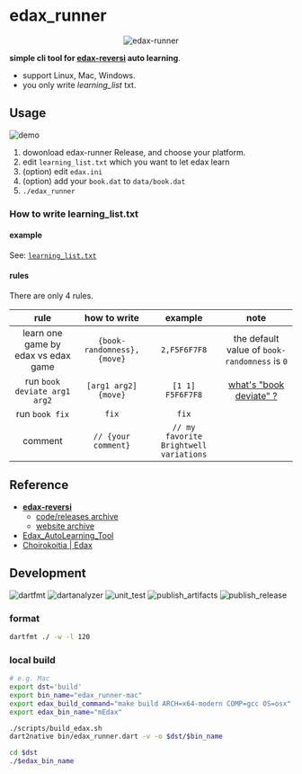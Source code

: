 # edax_runner
<p align="center">
<img src="https://github.com/sensuikan1973/edax_runner/blob/main/resources/logo.png?raw=true" alt="edax-runner" />
</p>

**simple cli tool for [edax-reversi](https://github.com/abulmo/edax-reversi) auto learning**.

- support Linux, Mac, Windows.
- you only write _learning_list_ txt.

## Usage
![demo](https://github.com/sensuikan1973/edax_runner/blob/main/resources/use_image.gif)

1. dowonload edax-runner Release, and choose your platform.
2. edit `learning_list.txt` which you want to let edax learn
3. (option) edit `edax.ini`
4. (option) add your `book.dat` to `data/book.dat`
5. `./edax_runner`

### How to write learning_list.txt
#### example
See: [`learning_list.txt`](https://github.com/sensuikan1973/edax_runner/blob/main/resources/learning_list.txt)

#### rules
There are only 4 rules.

| rule | how to write | example | note |
| :---: | :---: | :---: | :---: |
| learn one game by edax vs edax game | `{book-randomness},{move}` | `2,F5F6F7F8` | the default value of `book-randomness` is `0` |
| run `book deviate arg1 arg2` | `[arg1 arg2] {move}` | `[1 1] F5F6F7F8` | [what's "book deviate" ?](https://github.com/abulmo/edax-reversi/blob/01899aecce8bc780517149c80f178fb478a17a0b/src/book.c#L934-L949) |
| run `book fix` | `fix` | `fix` | |
| comment | `// {your comment}` | `// my favorite Brightwell variations` | |

## Reference
- **[edax-reversi](https://github.com/abulmo/edax-reversi)**
  - [code/releases archive](https://code.google.com/archive/p/edax-reversi/downloads)
  - [website archive](https://archive.is/KshiN)
- [Edax_AutoLearning_Tool](https://github.com/sensuikan1973/Edax_AutoLearning_Tool)
- [Choirokoitia | Edax](https://choi.lavox.net/edax/start)

## Development
![dartfmt](https://github.com/sensuikan1973/edax_runner/workflows/dartfmt/badge.svg?event=push)
![dartanalyzer](https://github.com/sensuikan1973/edax_runner/workflows/dartanalyzer/badge.svg?event=push)
![unit_test](https://github.com/sensuikan1973/edax_runner/workflows/unit_test/badge.svg?event=push)
![publish_artifacts](https://github.com/sensuikan1973/edax_runner/workflows/publish_artifacts/badge.svg?event=push)
![publish_release](https://github.com/sensuikan1973/edax_runner/workflows/publish_release/badge.svg?event=push)

### format
```sh
dartfmt ./ -w -l 120
```

### local build
```sh
# e.g. Mac
export dst='build'
export bin_name="edax_runner-mac"
export edax_build_command="make build ARCH=x64-modern COMP=gcc OS=osx"
export edax_bin_name="mEdax"

./scripts/build_edax.sh
dart2native bin/edax_runner.dart -v -o $dst/$bin_name

cd $dst
./$edax_bin_name
```
